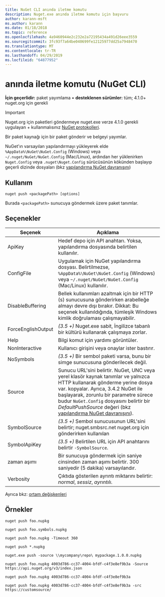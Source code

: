```yaml
---
title: NuGet CLI anında iletme komutu
description: Nuget.exe anında iletme komutu için başvuru
author: karann-msft
ms.author: karann
ms.date: 01/18/2018
ms.topic: reference
ms.openlocfilehash: 4a9460944e2c232e2a72195434a491d26eee3559
ms.sourcegitcommit: 3fc93f7a64be040699fe12125977dd25a7948470
ms.translationtype: MT
ms.contentlocale: tr-TR
ms.lasthandoff: 04/29/2019
ms.locfileid: "64877952"
---
```

# <a name="push-command-nuget-cli"></a>anında iletme komutu (NuGet CLI)

**İçin geçerlidir:** paket yayımlama &bullet; **desteklenen sürümler:** tüm; 4.1.0+ nuget.org için gerekli

> [!Important]
> Nuget.org için paketleri göndermeye nuget.exe verze 4.1.0 gerekli uygulayan + kullanmalısınız [NuGet protokolleri](../api/nuget-protocols.md).

Bir paket kaynağı için bir paket gönderir ve belgeyi yayımlar.

NuGet'ın varsayılan yapılandırmayı yükleyerek elde `%AppData%\NuGet\NuGet.Config` (Windows) veya `~/.nuget/NuGet/NuGet.Config` (Mac/Linux), ardından her yüklenirken `Nuget.Config` veya `.nuget\Nuget.Config` sürücüsünün kökünden başlayıp geçerli dizinde dosyaları (bkz [yapılandırma NuGet davranışını](../consume-packages/configuring-nuget-behavior.md))

## <a name="usage"></a>Kullanım

```cli
nuget push <packagePath> [options]
```

Burada `<packagePath>` sunucuya göndermek üzere paket tanımlar.

## <a name="options"></a>Seçenekler

| Seçenek | Açıklama |
| --- | --- |
| ApiKey | Hedef depo için API anahtarı. Yoksa, yapılandırma dosyasında belirtilen kullanılır. |
| ConfigFile | Uygulamak için NuGet yapılandırma dosyası. Belirtilmezse, `%AppData%\NuGet\NuGet.Config` (Windows) veya `~/.nuget/NuGet/NuGet.Config` (Mac/Linux) kullanılır.|
| DisableBuffering | Bellek kullanımları azaltmak için bir HTTP (s) sunucusuna gönderirken arabelleğe almayı devre dışı bırakır. Dikkat: Bu seçenek kullanıldığında, tümleşik Windows kimlik doğrulaması çalışmayabilir. |
| ForceEnglishOutput | *(3.5 +)*  Nuget.exe sabit, İngilizce tabanlı bir kültürü kullanarak çalışmaya zorlar. |
| Help | Bilgi komut için yardımı görüntüler. |
| NonInteractive | Kullanıcı girişini veya onaylar ister bastırır. |
| NoSymbols | *(3.5 +)*  Bir sembol paketi varsa, bunu bir simge sunucusuna gönderilecek değil. |
| Source | Sunucu URL'sini belirtir. NuGet, UNC veya yerel klasör kaynak tanımlar ve yalnızca HTTP kullanarak gönderme yerine dosya var. kopyalar.  Ayrıca, 3.4.2 NuGet ile başlayarak, zorunlu bir parametre sürece budur `NuGet.Config` dosyasını belirtir bir *DefaultPushSource* değeri (bkz [yapılandırma NuGet davranışını](../consume-packages/configuring-nuget-behavior.md)). |
| SymbolSource | *(3.5 +)*  Sembol sunucusunun URL'sini belirtir; nuget.smbsrc.net nuget.org için gönderirken kullanılan |
| SymbolApiKey | *(3.5 +)*  Belirtilen URL için API anahtarını belirtir `-SymbolSource`. |
| zaman aşımı | Bir sunucuya göndermek için saniye cinsinden zaman aşımı belirtir. 300 saniyedir (5 dakika) varsayılandır. |
| Verbosity | Çıktıda gösterilen ayrıntı miktarını belirtir: *normal*, *sessiz*, *ayrıntılı*. |

Ayrıca bkz: [ortam değişkenleri](cli-ref-environment-variables.md)

## <a name="examples"></a>Örnekler

```cli
nuget push foo.nupkg

nuget push foo.symbols.nupkg

nuget push foo.nupkg -Timeout 360

nuget push *.nupkg

nuget.exe push -source \\mycompany\repo\ mypackage.1.0.0.nupkg

nuget push foo.nupkg 4003d786-cc37-4004-bfdf-c4f3e8ef9b3a -Source https://api.nuget.org/v3/index.json

nuget push foo.nupkg 4003d786-cc37-4004-bfdf-c4f3e8ef9b3a

nuget push foo.nupkg 4003d786-cc37-4004-bfdf-c4f3e8ef9b3a -src https://customsource/
```
